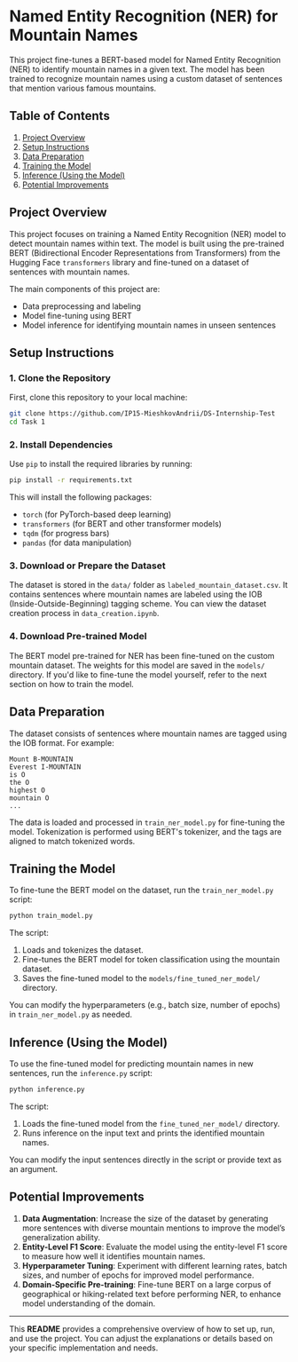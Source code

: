 # Named Entity Recognition (NER) for Mountain Names

This project fine-tunes a BERT-based model for Named Entity Recognition (NER) to identify mountain names in a given text. The model has been trained to recognize mountain names using a custom dataset of sentences that mention various famous mountains.

## Table of Contents
1. [Project Overview](#project-overview)
2. [Setup Instructions](#setup-instructions)
3. [Data Preparation](#data-preparation)
4. [Training the Model](#training-the-model)
5. [Inference (Using the Model)](#inference-using-the-model)
6. [Potential Improvements](#potential-improvements)

## Project Overview

This project focuses on training a Named Entity Recognition (NER) model to detect mountain names within text. The model is built using the pre-trained BERT (Bidirectional Encoder Representations from Transformers) from the Hugging Face `transformers` library and fine-tuned on a dataset of sentences with mountain names.

The main components of this project are:
- Data preprocessing and labeling
- Model fine-tuning using BERT
- Model inference for identifying mountain names in unseen sentences

## Setup Instructions

### 1. Clone the Repository

First, clone this repository to your local machine:

```bash
git clone https://github.com/IP15-MieshkovAndrii/DS-Internship-Test
cd Task 1
```

### 2. Install Dependencies

Use `pip` to install the required libraries by running:

```bash
pip install -r requirements.txt
```

This will install the following packages:
- `torch` (for PyTorch-based deep learning)
- `transformers` (for BERT and other transformer models)
- `tqdm` (for progress bars)
- `pandas` (for data manipulation)

### 3. Download or Prepare the Dataset

The dataset is stored in the `data/` folder as `labeled_mountain_dataset.csv`. It contains sentences where mountain names are labeled using the IOB (Inside-Outside-Beginning) tagging scheme. You can view the dataset creation process in `data_creation.ipynb`.

### 4. Download Pre-trained Model

The BERT model pre-trained for NER has been fine-tuned on the custom mountain dataset. The weights for this model are saved in the `models/` directory. If you'd like to fine-tune the model yourself, refer to the next section on how to train the model.

## Data Preparation

The dataset consists of sentences where mountain names are tagged using the IOB format. For example:
```
Mount B-MOUNTAIN
Everest I-MOUNTAIN
is O
the O
highest O
mountain O
...
```

The data is loaded and processed in `train_ner_model.py` for fine-tuning the model. Tokenization is performed using BERT's tokenizer, and the tags are aligned to match tokenized words.

## Training the Model

To fine-tune the BERT model on the dataset, run the `train_ner_model.py` script:

```bash
python train_model.py
```

The script:
1. Loads and tokenizes the dataset.
2. Fine-tunes the BERT model for token classification using the mountain dataset.
3. Saves the fine-tuned model to the `models/fine_tuned_ner_model/` directory.

You can modify the hyperparameters (e.g., batch size, number of epochs) in `train_ner_model.py` as needed.

## Inference (Using the Model)

To use the fine-tuned model for predicting mountain names in new sentences, run the `inference.py` script:

```bash
python inference.py
```

The script:
1. Loads the fine-tuned model from the `fine_tuned_ner_model/` directory.
2. Runs inference on the input text and prints the identified mountain names.

You can modify the input sentences directly in the script or provide text as an argument.

## Potential Improvements

1. **Data Augmentation**: Increase the size of the dataset by generating more sentences with diverse mountain mentions to improve the model’s generalization ability.
2. **Entity-Level F1 Score**: Evaluate the model using the entity-level F1 score to measure how well it identifies mountain names.
3. **Hyperparameter Tuning**: Experiment with different learning rates, batch sizes, and number of epochs for improved model performance.
4. **Domain-Specific Pre-training**: Fine-tune BERT on a large corpus of geographical or hiking-related text before performing NER, to enhance model understanding of the domain.

---

This **README** provides a comprehensive overview of how to set up, run, and use the project. You can adjust the explanations or details based on your specific implementation and needs.
